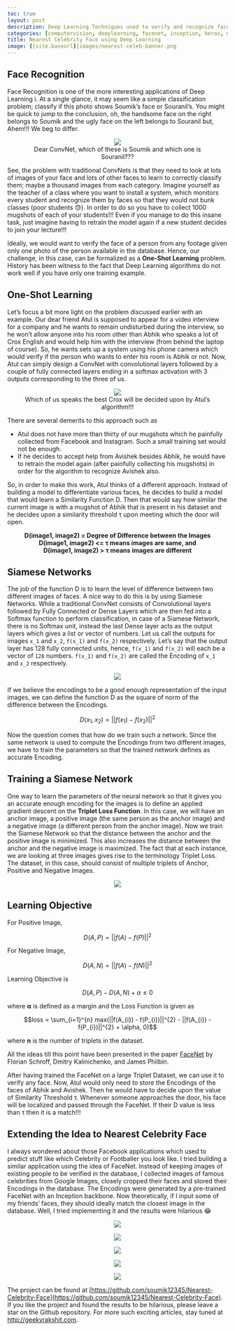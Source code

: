 ```yaml
---
toc: true
layout: post
description: Deep Learning Techniques used to verify and recognize faces can also be extended to replicate Facebook apps saying which celebrity do you look like
categories: [computervision, deeplearning, facenet, inception, keras, nearestcelebrityface, python, tensorflow]
title: Nearest Celebrity Face using Deep Learning
image: {{site.baseurl}}images/nearest-celeb-banner.png
---
```

## Face Recognition

Face Recognition is one of the more interesting applications of Deep Learning i. At a single glance, it may seem like a simple classification problem; classify if this photo shows Soumik’s face or Souranil’s. You might be quick to jump to the conclusion, oh, the handsome face on the right belongs to Soumik and the ugly face on the left belongs to Souranil but, Ahem!!! We beg to differ.

<figure class="image">
    <center>
        <img src="{{site.baseurl}}/images/nearest-celeb-face/img_1.jpg">
        <figcaption>Dear ConvNet, which of these is Soumik and which one is Souranil???</figcaption>
    </center>
</figure>

See, the problem with traditional ConvNets is that they need to look at lots of images of your face and lots of other faces to learn to correctly classify them; maybe a thousand images from each category. Imagine yourself as the teacher of a class where you want to install a system, which monitors every student and recognize them by faces so that they would not bunk classes (poor students 😓). In order to do so you have to collect 1000 mugshots of each of your students!!! Even if you manage to do this insane task, just imagine having to retrain the model again if a new student decides to join your lecture!!!

Ideally, we would want to verify the face of a person from any footage given only one photo of the person available in the database. Hence, our challenge, in this case, can be formalized as a **One-Shot Learning** problem. History has been witness to the fact that Deep Learning algorithms do not work well if you have only one training example.

## One-Shot Learning

Let’s focus a bit more light on the problem discussed earlier with an example. Our dear friend Atul is supposed to appear for a video interview for a company and he wants to remain undisturbed during the interview, so he won’t allow anyone into his room other than Abhik who speaks a lot of Crox English and would help him with the interview (from behind the laptop of course). So, he wants sets up a system using his phone camera which would verify if the person who wants to enter his room is Abhik or not. Now, Atul can simply design a ConvNet with convolutional layers followed by a couple of fully connected layers ending in a softmax activation with 3 outputs corresponding to the three of us.

<figure class="image">
    <center>
        <img src="{{site.baseurl}}/images/nearest-celeb-face/img_2.jpg">
        <figcaption>Which of us speaks the best Crox will be decided upon by Atul’s algorithm!!!</figcaption>
    </center>
</figure>

There are several demerits to this approach such as

- Atul does not have more than thirty of our mugshots which he painfully collected from Facebook and Instagram. Such a small training set would not be enough.
- If he decides to accept help from Avishek besides Abhik, he would have to retrain the model again (after painfully collecting his mugshots) in order for the algorithm to recognize Avishek also.

So, in order to make this work, Atul thinks of a different approach. Instead of building a model to differentiate various faces, he decides to build a model that would learn a Similarity Function D. Then that would say how similar the current image is with a mugshot of Abhik that is present in his dataset and he decides upon a similarity threshold τ upon meeting which the door will open.

<center>
<strong>D(image1, image2) = Degree of Difference between the Images</strong><br>
<strong>D(image1, image2) <= τ means images are same, and</strong><br>
<strong>D(image1, image2) > τ means images are different</strong><br>
</center>

## Siamese Networks

The job of the function D is to learn the level of difference between two different images of faces. A nice way to do this is by using Siamese Networks. While a traditional ConvNet consists of Convolutional layers followed by Fully Connected or Dense Layers which are then fed into a Softmax function to perform classification, in case of a Siamese Network, there is no Softmax unit, instead the last Dense layer acts as the output layers which gives a list or vector of numbers. Let us call the outputs for images `x_1` and `x_2`, `f(x_1)` and `f(x_2)` respectively. Let’s say that the output layer has 128 fully connected units, hence, `f(x_1)` and `f(x_2)` will each be a vector of `128` numbers. `f(x_1)` and `f(x_2)` are called the Encoding of `x_1` and `x_2` respectively.

<figure class="image">
    <center>
        <img src="{{site.baseurl}}/images/nearest-celeb-face/img_3.png">
    </center>
</figure>

If we believe the encodings to be a good enough representation of the input images, we can define the function D as the square of norm of the difference between the Encodings.

$$D(x_{1}, x_{2}) = ||f(x_{1}) - f(x_{2})||^{2}$$

Now the question comes that how do we train such a network. Since the same network is used to compute the Encodings from two different images, we have to train the parameters so that the trained network defines as accurate Encoding.

## Training a Siamese Network

One way to learn the parameters of the neural network so that it gives you an accurate enough encoding for the images is to define an applied gradient descent on the **Triplet Loss Function**. In this case, we will have an anchor image, a positive image (the same person as the anchor image) and a negative image (a different person from the anchor image). Now we train the Siamese Network so that the distance between the anchor and the positive image is minimized. This also increases the distance between the anchor and the negative image is maximized. The fact that at each instance, we are looking at three images gives rise to the terminology Triplet Loss. The dataset, in this case, should consist of multiple triplets of Anchor, Positive and Negative Images.

<figure class="image">
    <center>
        <img src="{{site.baseurl}}/images/nearest-celeb-face/img_4.jpg">
    </center>
</figure>

## Learning Objective

For Positive Image,

$$D(A, P) = ||f(A) - f(P)||^{2}$$

For Negative Image,

$$D(A, N) = ||f(A) - f(N)||^{2}$$

Learning Objective is

$$D(A, P) - D(A, N) + \alpha \leq 0$$

where **α** is defined as a margin and the Loss Function is given as

$$loss = \sum_{i=1}^{n} max(||f(A_{i}) - f(P_{i})||^{2} - ||f(A_{i}) - f(P_{i})||^{2} + \alpha, 0)$$

where **n** is the number of triplets in the dataset.

All the ideas till this point have been presented in the paper [FaceNet](https://arxiv.org/abs/1503.03832) by Florian Schroff, Dmitry Kalinichenko, and James Philbin.

After having trained the FaceNet on a large Triplet Dataset, we can use it to verify any face. Now, Atul would only need to store the Encodings of the faces of Abhik and Avishek. Then he would have to decide upon the value of Similarity Threshold τ. Whenever someone approaches the door, his face will be localized and passed through the FaceNet. If their D value is less than τ then it is a match!!!

## Extending the Idea to Nearest Celebrity Face

I always wondered about those Facebook applications which used to predict stuff like which Celebrity or Footballer you look like. I tried building a similar application using the idea of FaceNet. Instead of keeping images of existing people to be verified in the database, I collected images of famous celebrities from Google Images, closely cropped their faces and stored their Encodings in the database. The Encodings were generated by a pre-trained FaceNet with an Inception backbone. Now theoretically, if I input some of my friends’ faces, they should ideally match the closest image in the database. Well, I tried implementing it and the results were hilarious 😂

<figure class="image">
    <center>
        <img src="{{site.baseurl}}/images/nearest-celeb-face/img_0.png">
    </center>
</figure>

<figure class="image">
    <center>
        <img src="{{site.baseurl}}/images/nearest-celeb-face/img_5.png">
    </center>
</figure>

<figure class="image">
    <center>
        <img src="{{site.baseurl}}/images/nearest-celeb-face/img_6.png">
    </center>
</figure>

<figure class="image">
    <center>
        <img src="{{site.baseurl}}/images/nearest-celeb-face/img_7.png">
    </center>
</figure>

<figure class="image">
    <center>
        <img src="{{site.baseurl}}/images/nearest-celeb-face/img_8.png">
    </center>
</figure>

The project can be found at [https://github.com/soumik12345/Nearest-Celebrity-Face](https://github.com/soumik12345/Nearest-Celebrity-Face). If you like the project and found the results to be hilarious, please leave a star on the Github repository. For more such exciting articles, stay tuned at http://geekyrakshit.com.
